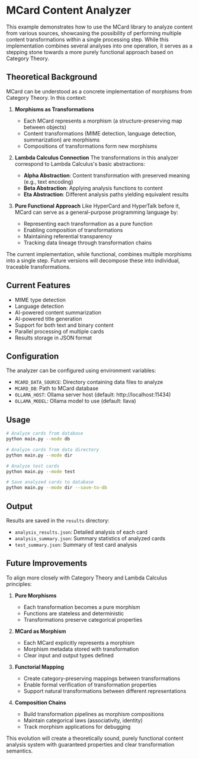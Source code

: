 # MCard Content Analyzer

This example demonstrates how to use the MCard library to analyze content from various sources, showcasing the possibility of performing multiple content transformations within a single processing step. While this implementation combines several analyses into one operation, it serves as a stepping stone towards a more purely functional approach based on Category Theory.

## Theoretical Background

MCard can be understood as a concrete implementation of morphisms from Category Theory. In this context:

1. **Morphisms as Transformations**
   - Each MCard represents a morphism (a structure-preserving map between objects)
   - Content transformations (MIME detection, language detection, summarization) are morphisms
   - Compositions of transformations form new morphisms

2. **Lambda Calculus Connection**
   The transformations in this analyzer correspond to Lambda Calculus's basic abstractions:
   - **Alpha Abstraction**: Content transformation with preserved meaning (e.g., text encoding)
   - **Beta Abstraction**: Applying analysis functions to content
   - **Eta Abstraction**: Different analysis paths yielding equivalent results

3. **Pure Functional Approach**
   Like HyperCard and HyperTalk before it, MCard can serve as a general-purpose programming language by:
   - Representing each transformation as a pure function
   - Enabling composition of transformations
   - Maintaining referential transparency
   - Tracking data lineage through transformation chains

The current implementation, while functional, combines multiple morphisms into a single step. Future versions will decompose these into individual, traceable transformations.

## Current Features

- MIME type detection
- Language detection
- AI-powered content summarization
- AI-powered title generation
- Support for both text and binary content
- Parallel processing of multiple cards
- Results storage in JSON format

## Configuration

The analyzer can be configured using environment variables:

- `MCARD_DATA_SOURCE`: Directory containing data files to analyze
- `MCARD_DB`: Path to MCard database
- `OLLAMA_HOST`: Ollama server host (default: http://localhost:11434)
- `OLLAMA_MODEL`: Ollama model to use (default: llava)

## Usage

```bash
# Analyze cards from database
python main.py --mode db

# Analyze cards from data directory
python main.py --mode dir

# Analyze test cards
python main.py --mode test

# Save analyzed cards to database
python main.py --mode dir --save-to-db
```

## Output

Results are saved in the `results` directory:
- `analysis_results.json`: Detailed analysis of each card
- `analysis_summary.json`: Summary statistics of analyzed cards
- `test_summary.json`: Summary of test card analysis

## Future Improvements

To align more closely with Category Theory and Lambda Calculus principles:

1. **Pure Morphisms**
   - Each transformation becomes a pure morphism
   - Functions are stateless and deterministic
   - Transformations preserve categorical properties

2. **MCard as Morphism**
   - Each MCard explicitly represents a morphism
   - Morphism metadata stored with transformation
   - Clear input and output types defined

3. **Functorial Mapping**
   - Create category-preserving mappings between transformations
   - Enable formal verification of transformation properties
   - Support natural transformations between different representations

4. **Composition Chains**
   - Build transformation pipelines as morphism compositions
   - Maintain categorical laws (associativity, identity)
   - Track morphism applications for debugging

This evolution will create a theoretically sound, purely functional content analysis system with guaranteed properties and clear transformation semantics.
